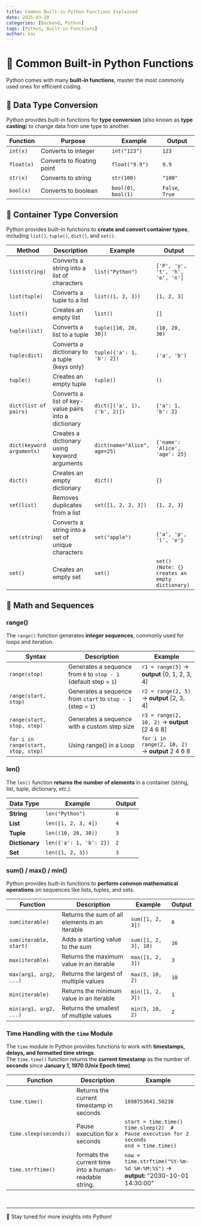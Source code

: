 ```yaml
---
title: Common Built-in Python Functions Explained
date: 2025-03-20
categories: [Backend, Python]
tags: [Python, Built-in Functions]
author: kai
---
```


# 🚀 Common Built-in Python Functions
Python comes with many **built-in functions**, master the most commonly used ones for efficient coding.

## 🤝 Data Type Conversion
Python provides built-in functions for **type conversion** (also known as **type casting**) to change data from one type to another.


| Function  | Purpose | Example | Output |
|-----------|----------------------|----------------|--------|
| `int(x)`  | Converts to integer | `int("123")` | `123` |
| `float(x)` | Converts to floating point | `float("9.9")` | `9.9` |
| `str(x)`  | Converts to string | `str(100)` | `"100"` |
| `bool(x)` | Converts to boolean | `bool(0)`, `bool(1)` | `False`, `True` |


## 🍿 Container Type Conversion
Python provides built-in functions to **create and convert container types**, including `list()`, `tuple()`, `dict()`, and `set()`.

| Method  | Description | Example | Output |
|---------|------------|---------|--------|
| `list(string)` | Converts a string into a list of characters | `list("Python")` | `['P', 'y', 't', 'h', 'o', 'n']` |
| `list(tuple)` | Converts a tuple to a list | `list((1, 2, 3))` | `[1, 2, 3]` |
| `list()` | Creates an empty list | `list()` | `[]` |
| `tuple(list)` | Converts a list to a tuple | `tuple([10, 20, 30])` | `(10, 20, 30)` |
| `tuple(dict)` | Converts a dictionary to a tuple (keys only) | `tuple({'a': 1, 'b': 2})` | `('a', 'b')` |
| `tuple()` | Creates an empty tuple | `tuple()` | `()` |
| `dict(list of pairs)` | Converts a list of key-value pairs into a dictionary | `dict([('a', 1), ('b', 2)])` | `{'a': 1, 'b': 2}` |
| `dict(keyword arguments)` | Creates a dictionary using keyword arguments | `dict(name="Alice", age=25)` | `{'name': 'Alice', 'age': 25}` |
| `dict()` | Creates an empty dictionary | `dict()` | `{}` |
| `set(list)` | Removes duplicates from a list | `set([1, 2, 2, 3])` | `{1, 2, 3}` |
| `set(string)` | Converts a string into a set of unique characters | `set("apple")` | `{'a', 'p', 'l', 'e'}` |
| `set()` | Creates an empty set | `set()` | `set() (Note: {} creates an empty dictionary)` |


## 🥳 Math and Sequences

### range()
The `range()` function generates **integer sequences**, commonly used for loops and iteration.

| Syntax | Description | Example|
|--------|-------------|--------|
| `range(stop)` | Generates a sequence from `0` to `stop - 1` (default step = `1`) | `r1 = range(5)` -> **output** [0, 1, 2, 3, 4]|
| `range(start, stop)` | Generates a sequence from `start` to `stop - 1` (step = `1`) | `r2 = range(2, 5)` -> **output** [2, 3, 4]|
| `range(start, stop, step)` | Generates a sequence with a custom step size | `r3 = range(2, 10, 2)` -> **output** [2 4 6 8]|
| `for i in range(start, stop, step)` | Using range() in a Loop | `for i in range(2, 10, 2)` -> **output** 2 4 6 8|

### len()
The `len()` function **returns the number of elements** in a container (string, list, tuple, dictionary, etc.).

| Data Type  | Example | Output |
|------------|-------------|--------|
| **String** | `len("Python")` | `6` |
| **List** | `len([1, 2, 3, 4])` | `4` |
| **Tuple** | `len((10, 20, 30))` | `3` |
| **Dictionary** | `len({'a': 1, 'b': 2})` | `2` |
| **Set** | `len({1, 2, 3})` | `3` |

### sum() / max() / min()
Python provides built-in functions to **perform common mathematical operations** on sequences like lists, tuples, and sets.

| Function  | Description | Example | Output |
|-----------|-------------|------------|--------|
| `sum(iterable)` | Returns the sum of all elements in an iterable | `sum([1, 2, 3])` | `6` |
| `sum(iterable, start)` | Adds a starting value to the sum | `sum([1, 2, 3], 10)` | `16` |
| `max(iterable)` | Returns the maximum value in an iterable | `max([1, 2, 3])` | `3` |
| `max(arg1, arg2, ...)` | Returns the largest of multiple values | `max(5, 10, 2)` | `10` |
| `min(iterable)` | Returns the minimum value in an iterable | `min([1, 2, 3])` | `1` |
| `min(arg1, arg2, ...)` | Returns the smallest of multiple values | `min(5, 10, 2)` | `2` |


### Time Handling with the `time` Module
The `time` module in Python provides functions to work with **timestamps, delays, and formatted time strings**.<br>
The `time.time()` function returns the **current timestamp** as the number of **seconds** since **January 1, 1970 (Unix Epoch time)**.

| Function  | Description | Example |
|-----------|------------|---------|
| `time.time()` | Returns the current timestamp in seconds | `1698753641.50238` |
| `time.sleep(seconds))` | Pause execution for x seconds   | `start = time.time()`<br>`time.sleep(2)  # Pause execution for 2 seconds`<br>`end = time.time()` |
| `time.strftime()` | formats the current time into a human-readable string.  | `now = time.strftime("%Y-%m-%d %H:%M:%S")` -> **output:** "2030-10-01 14:30:00"|

<br>

---

🚀 Stay tuned for more insights into Python!